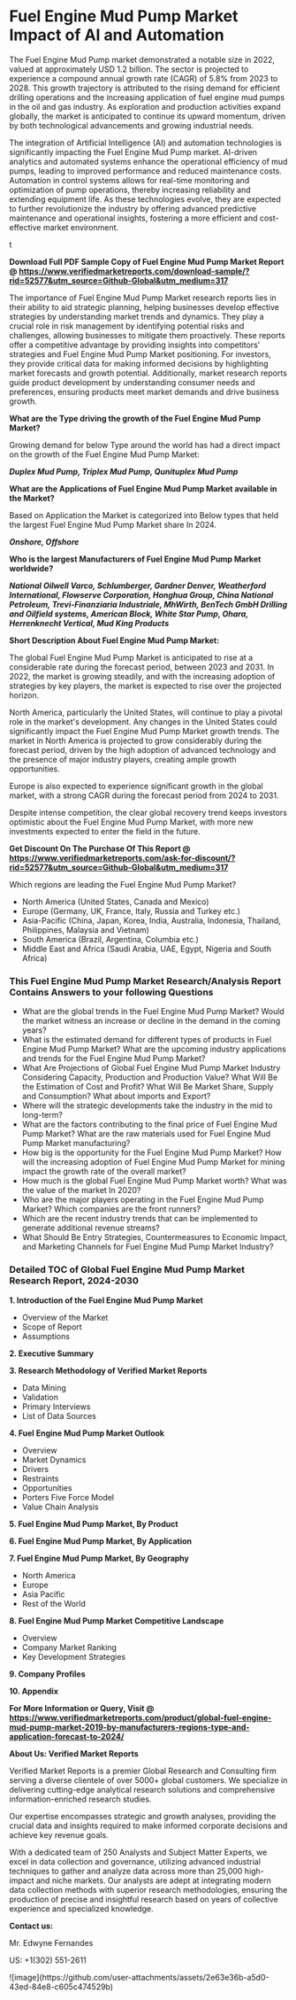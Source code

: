 <h1>Fuel Engine Mud Pump Market Impact of AI and Automation</h1><p>The Fuel Engine Mud Pump market demonstrated a notable size in 2022, valued at approximately USD 1.2 billion. The sector is projected to experience a compound annual growth rate (CAGR) of 5.8% from 2023 to 2028. This growth trajectory is attributed to the rising demand for efficient drilling operations and the increasing application of fuel engine mud pumps in the oil and gas industry. As exploration and production activities expand globally, the market is anticipated to continue its upward momentum, driven by both technological advancements and growing industrial needs.</p><p>The integration of Artificial Intelligence (AI) and automation technologies is significantly impacting the Fuel Engine Mud Pump market. AI-driven analytics and automated systems enhance the operational efficiency of mud pumps, leading to improved performance and reduced maintenance costs. Automation in control systems allows for real-time monitoring and optimization of pump operations, thereby increasing reliability and extending equipment life. As these technologies evolve, they are expected to further revolutionize the industry by offering advanced predictive maintenance and operational insights, fostering a more efficient and cost-effective market environment.</p>t</p><p id="" class=""><strong>Download Full PDF Sample Copy of Fuel Engine Mud Pump Market Report @ <a href="https://www.verifiedmarketreports.com/download-sample/?rid=52577&utm_source=Github-Global&utm_medium=317" target="_blank">https://www.verifiedmarketreports.com/download-sample/?rid=52577&utm_source=Github-Global&utm_medium=317</a></strong></p><p>The importance of&nbsp;Fuel Engine Mud Pump Market research reports lies in their ability to aid strategic planning, helping businesses develop effective strategies by understanding market trends and dynamics. They play a crucial role in risk management by identifying potential risks and challenges, allowing businesses to mitigate them proactively. These reports offer a competitive advantage by providing insights into competitors' strategies and Fuel Engine Mud Pump Market positioning. For investors, they provide critical data for making informed decisions by highlighting market forecasts and growth potential. Additionally, market research reports guide product development by understanding consumer needs and preferences, ensuring products meet market demands and drive business growth.</p><p><strong>What are the&nbsp;Type driving the growth of the Fuel Engine Mud Pump Market?</strong></p><p id="" class="">Growing demand for below Type around the world has had a direct impact on the growth of the Fuel Engine Mud Pump Market:</p><em><strong>Duplex Mud Pump, Triplex Mud Pump, Qunituplex Mud Pump</strong></em></p><strong>What are the&nbsp;Applications&nbsp;of Fuel Engine Mud Pump Market available in the Market?</strong></p><p id="" class="">Based on Application the Market is categorized into Below types that held the largest Fuel Engine Mud Pump Market share In 2024.</p><em><strong>Onshore, Offshore</strong></em></p><strong>Who is the largest Manufacturers of Fuel Engine Mud Pump Market worldwide?</strong></p><p><em><strong>National Oilwell Varco, Schlumberger, Gardner Denver, Weatherford International, Flowserve Corporation, Honghua Group, China National Petroleum, Trevi-Finanziaria Industriale, MhWirth, BenTech GmbH Drilling and Oilfield systems, American Block, White Star Pump, Ohara, Herrenknecht Vertical, Mud King Products</strong></em></p><p id="" class=""><strong>Short Description About Fuel Engine Mud Pump Market:</strong></p><p>The global Fuel Engine Mud Pump Market is anticipated to rise at a considerable rate during the forecast period, between 2023 and 2031. In 2022, the market is growing steadily, and with the increasing adoption of strategies by key players, the market is expected to rise over the projected horizon.</p><p>North America, particularly the United States, will continue to play a pivotal role in the market's development. Any changes in the United States could significantly impact the Fuel Engine Mud Pump Market growth trends. The market in North America is projected to grow considerably during the forecast period, driven by the high adoption of advanced technology and the presence of major industry players, creating ample growth opportunities.</p><p>Europe is also expected to experience significant growth in the global market, with a strong CAGR during the forecast period from 2024 to 2031.</p><p>Despite intense competition, the clear global recovery trend keeps investors optimistic about the Fuel Engine Mud Pump Market, with more new investments expected to enter the field in the future.</p><p id="" class=""><strong>Get Discount On The Purchase Of This Report @ <a href="https://www.verifiedmarketreports.com/ask-for-discount/?rid=52577&utm_source=Github-Global&utm_medium=317" target="_blank">https://www.verifiedmarketreports.com/ask-for-discount/?rid=52577&utm_source=Github-Global&utm_medium=317</a></strong></p>Which regions are leading the Fuel Engine Mud Pump Market?</p><ul><li>North America (United States, Canada and Mexico)</li><li>Europe (Germany, UK, France, Italy, Russia and Turkey etc.)</li><li>Asia-Pacific (China, Japan, Korea, India, Australia, Indonesia, Thailand, Philippines, Malaysia and Vietnam)</li><li>South America (Brazil, Argentina, Columbia etc.)</li><li>Middle East and Africa (Saudi Arabia, UAE, Egypt, Nigeria and South Africa)</li></ul><h3 id="" class="">This Fuel Engine Mud Pump Market Research/Analysis Report Contains Answers to your following Questions</h3><ul><li>What are the global trends in the Fuel Engine Mud Pump Market? Would the market witness an increase or decline in the demand in the coming years?</li><li>What is the estimated demand for different types of products in Fuel Engine Mud Pump Market? What are the upcoming industry applications and trends for the Fuel Engine Mud Pump Market?</li><li>What Are Projections of Global Fuel Engine Mud Pump Market Industry Considering Capacity, Production and Production Value? What Will Be the Estimation of Cost and Profit? What Will Be Market Share, Supply and Consumption? What about imports and Export?</li><li>Where will the strategic developments take the industry in the mid to long-term?</li><li>What are the factors contributing to the final price of Fuel Engine Mud Pump Market? What are the raw materials used for Fuel Engine Mud Pump Market manufacturing?</li><li>How big is the opportunity for the Fuel Engine Mud Pump Market? How will the increasing adoption of Fuel Engine Mud Pump Market for mining impact the growth rate of the overall market?</li><li>How much is the global Fuel Engine Mud Pump Market worth? What was the value of the market In 2020?</li><li>Who are the major players operating in the Fuel Engine Mud Pump Market? Which companies are the front runners?</li><li>Which are the recent industry trends that can be implemented to generate additional revenue streams?</li><li>What Should Be Entry Strategies, Countermeasures to Economic Impact, and Marketing Channels for Fuel Engine Mud Pump Market Industry?</li></ul><h3 id="" class="">Detailed TOC of Global Fuel Engine Mud Pump Market Research Report, 2024-2030</h3><p id="" class=""><strong>1. Introduction of the Fuel Engine Mud Pump Market</strong></p><ul><li>Overview of the Market</li><li>Scope of Report</li><li>Assumptions</li></ul><p id="" class=""><strong>2. Executive Summary</strong></p><p id="" class=""><strong>3. Research Methodology of Verified Market Reports</strong></p><ul><li>Data Mining</li><li>Validation</li><li>Primary Interviews</li><li>List of Data Sources</li></ul><p id="" class=""><strong>4. Fuel Engine Mud Pump Market Outlook</strong></p><ul><li>Overview</li><li>Market Dynamics</li><li>Drivers</li><li>Restraints</li><li>Opportunities</li><li>Porters Five Force Model</li><li>Value Chain Analysis</li></ul><p id="" class=""><strong>5. Fuel Engine Mud Pump Market, By Product</strong></p><p id="" class=""><strong>6. Fuel Engine Mud Pump Market, By Application</strong></p><p id="" class=""><strong>7. Fuel Engine Mud Pump Market, By Geography</strong></p><ul><li>North America</li><li>Europe</li><li>Asia Pacific</li><li>Rest of the World</li></ul><p id="" class=""><strong>8. Fuel Engine Mud Pump Market Competitive Landscape</strong></p><ul><li>Overview</li><li>Company Market Ranking</li><li>Key Development Strategies</li></ul><p id="" class=""><strong>9. Company Profiles</strong></p><p id="" class=""><strong>10. Appendix</strong></p><p id="" class=""><strong>For More Information or Query, Visit @ <a href="https://www.verifiedmarketreports.com/product/global-fuel-engine-mud-pump-market-2019-by-manufacturers-regions-type-and-application-forecast-to-2024/" target="_blank">https://www.verifiedmarketreports.com/product/global-fuel-engine-mud-pump-market-2019-by-manufacturers-regions-type-and-application-forecast-to-2024/</a></strong></p><p id="" class=""><strong>About Us: Verified Market Reports</strong></p><p id="" class="">Verified Market Reports is a premier Global Research and Consulting firm serving a diverse clientele of over 5000+ global customers. We specialize in delivering cutting-edge analytical research solutions and comprehensive information-enriched research studies.</p><p id="" class="">Our expertise encompasses strategic and growth analyses, providing the crucial data and insights required to make informed corporate decisions and achieve key revenue goals.</p><p id="" class="">With a dedicated team of 250 Analysts and Subject Matter Experts, we excel in data collection and governance, utilizing advanced industrial techniques to gather and analyze data across more than 25,000 high-impact and niche markets. Our analysts are adept at integrating modern data collection methods with superior research methodologies, ensuring the production of precise and insightful research based on years of collective experience and specialized knowledge.</p><p id="" class=""><strong>Contact us:</strong></p><p id="" class="">Mr. Edwyne Fernandes</p><p id="" class="">US: +1(302) 551-2611</p>
![image](https://github.com/user-attachments/assets/2e63e36b-a5d0-43ed-84e8-c605c474529b)
